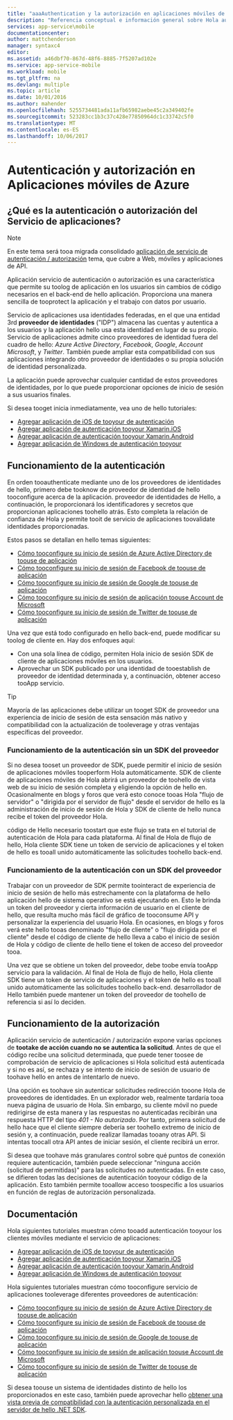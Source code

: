 ```yaml
---
title: "aaaAuthentication y la autorización en aplicaciones móviles de Azure | Documentos de Microsoft"
description: "Referencia conceptual e información general sobre Hola autenticación / autorización de características para las aplicaciones móviles de Azure"
services: app-service\mobile
documentationcenter: 
author: mattchenderson
manager: syntaxc4
editor: 
ms.assetid: a46dbf70-867d-48f6-8885-7f5207ad102e
ms.service: app-service-mobile
ms.workload: mobile
ms.tgt_pltfrm: na
ms.devlang: multiple
ms.topic: article
ms.date: 10/01/2016
ms.author: mahender
ms.openlocfilehash: 5255734481ada11afb65982aebe45c2a349402fe
ms.sourcegitcommit: 523283cc1b3c37c428e77850964dc1c33742c5f0
ms.translationtype: MT
ms.contentlocale: es-ES
ms.lasthandoff: 10/06/2017
---
```

# <a name="authentication-and-authorization-in-azure-mobile-apps"></a>Autenticación y autorización en Aplicaciones móviles de Azure
## <a name="what-is-app-service-authentication--authorization"></a>¿Qué es la autenticación o autorización del Servicio de aplicaciones?
> [!NOTE]
> En este tema será tooa migrada consolidado [aplicación de servicio de autenticación / autorización](../app-service/app-service-authentication-overview.md) tema, que cubre a Web, móviles y aplicaciones de API.
> 
> 

Aplicación servicio de autenticación o autorización es una característica que permite su toolog de aplicación en los usuarios sin cambios de código necesarios en el back-end de hello aplicación. Proporciona una manera sencilla de tooprotect la aplicación y el trabajo con datos por usuario.

Servicio de aplicaciones usa identidades federadas, en el que una entidad 3rd **proveedor de identidades** ("IDP") almacena las cuentas y autentica a los usuarios y la aplicación hello usa esta identidad en lugar de su propio. Servicio de aplicaciones admite cinco proveedores de identidad fuera del cuadro de hello: *Azure Active Directory*, *Facebook*, *Google*, *Account Microsoft*, y *Twitter*. También puede ampliar esta compatibilidad con sus aplicaciones integrando otro proveedor de identidades o su propia solución de identidad personalizada.

La aplicación puede aprovechar cualquier cantidad de estos proveedores de identidades, por lo que puede proporcionar opciones de inicio de sesión a sus usuarios finales.

Si desea tooget inicia inmediatamente, vea uno de hello tutoriales:

* [Agregar aplicación de iOS de tooyour de autenticación]
* [Agregar aplicación de autenticación tooyour Xamarin.iOS]
* [Agregar aplicación de autenticación tooyour Xamarin.Android]
* [Agregar aplicación de Windows de autenticación tooyour]

## <a name="how-authentication-works"></a>Funcionamiento de la autenticación
En orden tooauthenticate mediante uno de los proveedores de identidades de hello, primero debe tooknow de proveedor de identidad de hello tooconfigure acerca de la aplicación. proveedor de identidades de Hello, a continuación, le proporcionará los identificadores y secretos que proporcionan aplicaciones toohello atrás. Esto completa la relación de confianza de Hola y permite tooit de servicio de aplicaciones toovalidate identidades proporcionadas.

Estos pasos se detallan en hello temas siguientes:

* [Cómo tooconfigure su inicio de sesión de Azure Active Directory de toouse de aplicación]
* [Cómo tooconfigure su inicio de sesión de Facebook de toouse de aplicación]
* [Cómo tooconfigure su inicio de sesión de Google de toouse de aplicación]
* [Cómo tooconfigure su inicio de sesión de aplicación toouse Account de Microsoft]
* [Cómo tooconfigure su inicio de sesión de Twitter de toouse de aplicación]

Una vez que está todo configurado en hello back-end, puede modificar su toolog de cliente en. Hay dos enfoques aquí:

* Con una sola línea de código, permiten Hola inicio de sesión SDK de cliente de aplicaciones móviles en los usuarios.
* Aprovechar un SDK publicado por una identidad de tooestablish de proveedor de identidad determinada y, a continuación, obtener acceso tooApp servicio.

> [!TIP]
> Mayoría de las aplicaciones debe utilizar un tooget SDK de proveedor una experiencia de inicio de sesión de esta sensación más nativo y compatibilidad con la actualización de tooleverage y otras ventajas específicas del proveedor.
> 
> 

### <a name="how-authentication-without-a-provider-sdk-works"></a>Funcionamiento de la autenticación sin un SDK del proveedor
Si no desea tooset un proveedor de SDK, puede permitir el inicio de sesión de aplicaciones móviles tooperform Hola automáticamente. SDK de cliente de aplicaciones móviles de Hola abrirá un proveedor de toohello de vista web de su inicio de sesión completa y eligiendo la opción de hello en. Ocasionalmente en blogs y foros que verá esto conoce tooas Hola "flujo de servidor" o "dirigida por el servidor de flujo" desde el servidor de hello es la administración de inicio de sesión de Hola y SDK de cliente de hello nunca recibe el token del proveedor Hola.

código de Hello necesario toostart que este flujo se trata en el tutorial de autenticación de Hola para cada plataforma. Al final de Hola de flujo de hello, Hola cliente SDK tiene un token de servicio de aplicaciones y el token de hello es tooall unido automáticamente las solicitudes toohello back-end.

### <a name="how-authentication-with-a-provider-sdk-works"></a>Funcionamiento de la autenticación con un SDK del proveedor
Trabajar con un proveedor de SDK permite toointeract de experiencia de inicio de sesión de hello más estrechamente con la plataforma de hello aplicación hello de sistema operativo se está ejecutando en. Esto le brinda un token del proveedor y cierta información de usuario en el cliente de hello, que resulta mucho más fácil de gráfico de tooconsume API y personalizar la experiencia del usuario Hola. En ocasiones, en blogs y foros verá este hello tooas denominado "flujo de cliente" o "flujo dirigida por el cliente" desde el código de cliente de hello lleva a cabo el inicio de sesión de Hola y código de cliente de hello tiene el token de acceso del proveedor tooa.

Una vez que se obtiene un token del proveedor, debe toobe envía tooApp servicio para la validación. Al final de Hola de flujo de hello, Hola cliente SDK tiene un token de servicio de aplicaciones y el token de hello es tooall unido automáticamente las solicitudes toohello back-end. desarrollador de Hello también puede mantener un token del proveedor de toohello de referencia si así lo deciden.

## <a name="how-authorization-works"></a>Funcionamiento de la autorización
Aplicación servicio de autenticación / autorización expone varias opciones de **tootake de acción cuando no se autentica la solicitud**. Antes de que el código recibe una solicitud determinada, que puede tener toosee de comprobación de servicio de aplicaciones si Hola solicitud está autenticada y si no es así, se rechaza y se intento de inicio de sesión de usuario de toohave hello en antes de intentarlo de nuevo.

Una opción es toohave sin autenticar solicitudes redirección tooone Hola de proveedores de identidades. En un explorador web, realmente tardaría tooa nueva página de usuario de Hola. Sin embargo, su cliente móvil no puede redirigirse de esta manera y las respuestas no autenticadas recibirán una respuesta HTTP del tipo *401 - No autorizado*. Por tanto, primera solicitud de hello hace que el cliente siempre debería ser toohello extremo de inicio de sesión y, a continuación, puede realizar llamadas tooany otras API. Si intentas toocall otra API antes de iniciar sesión, el cliente recibirá un error.

Si desea que toohave más granulares control sobre qué puntos de conexión requiere autenticación, también puede seleccionar "ninguna acción (solicitud de permitidas)" para las solicitudes no autenticadas. En este caso, se difieren todas las decisiones de autenticación tooyour código de la aplicación. Esto también permite tooallow acceso toospecific a los usuarios en función de reglas de autorización personalizada.

## <a name="documentation"></a>Documentación
Hola siguientes tutoriales muestran cómo tooadd autenticación tooyour los clientes móviles mediante el servicio de aplicaciones:

* [Agregar aplicación de iOS de tooyour de autenticación]
* [Agregar aplicación de autenticación tooyour Xamarin.iOS]
* [Agregar aplicación de autenticación tooyour Xamarin.Android]
* [Agregar aplicación de Windows de autenticación tooyour]

Hola siguientes tutoriales muestran cómo tooconfigure servicio de aplicaciones tooleverage diferentes proveedores de autenticación:

* [Cómo tooconfigure su inicio de sesión de Azure Active Directory de toouse de aplicación]
* [Cómo tooconfigure su inicio de sesión de Facebook de toouse de aplicación]
* [Cómo tooconfigure su inicio de sesión de Google de toouse de aplicación]
* [Cómo tooconfigure su inicio de sesión de aplicación toouse Account de Microsoft]
* [Cómo tooconfigure su inicio de sesión de Twitter de toouse de aplicación]

Si desea toouse un sistema de identidades distinto de hello los proporcionados en este caso, también puede aprovechar hello [obtener una vista previa de compatibilidad con la autenticación personalizada en el servidor de hello .NET SDK](app-service-mobile-dotnet-backend-how-to-use-server-sdk.md#custom-auth).

[Agregar aplicación de iOS de tooyour de autenticación]: app-service-mobile-ios-get-started-users.md
[Agregar aplicación de autenticación tooyour Xamarin.iOS]: app-service-mobile-xamarin-ios-get-started-users.md
[Agregar aplicación de autenticación tooyour Xamarin.Android]: app-service-mobile-xamarin-android-get-started-users.md
[Agregar aplicación de Windows de autenticación tooyour]: app-service-mobile-windows-store-dotnet-get-started-users.md

[Cómo tooconfigure su inicio de sesión de Azure Active Directory de toouse de aplicación]: app-service-mobile-how-to-configure-active-directory-authentication.md
[Cómo tooconfigure su inicio de sesión de Facebook de toouse de aplicación]: app-service-mobile-how-to-configure-facebook-authentication.md
[Cómo tooconfigure su inicio de sesión de Google de toouse de aplicación]: app-service-mobile-how-to-configure-google-authentication.md
[Cómo tooconfigure su inicio de sesión de aplicación toouse Account de Microsoft]: app-service-mobile-how-to-configure-microsoft-authentication.md
[Cómo tooconfigure su inicio de sesión de Twitter de toouse de aplicación]: app-service-mobile-how-to-configure-twitter-authentication.md
